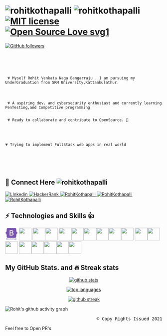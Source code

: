 
<div align="centre" >

 #  <img src="https://emojipedia-us.s3.amazonaws.com/source/skype/289/partying-face_1f973.png" width="50" alt="rohitkothapalli"/> <img src="https://komarev.com/ghpvc/?username=rohitkothapalli&label=DEVELOPER NO." alt="rohitkothapalli" />     [![MIT license](https://img.shields.io/badge/License-MIT-blue.svg)](https://l.mit-license.org/)     [![Open Source Love svg1](https://badges.frapsoft.com/os/v1/open-source.svg?v=103)](https://github.com/rohitkothapalli/open-source-badges/)
 
 [![GitHub followers](https://img.shields.io/github/followers/rohitkothapalli.svg?style=social&label=Followers)](https://github.com/rohitkothapalli?tab=followers)
 

 

 
 
</div>

<code>

<div align = "left">

<p> &#128151; Myself Rohit Venkata Naga Bangarraju . I am pursuing my UnderGraduation from SRM University,Kattankulathur. </p> <br/>
<p> &#128151; A aspiring dev. and cybersecurity enthusiast and currently learning PenTesting,and Competitive programming </>
 <p> &#128151; Ready to collaborate and contribute to OpenSource. 🙇‍ </p>  <br/>
 <p>&#128151; Trying to implement FullStack web apps in real world </p>
 
 </div>
</code>
 
 
 
 
 
 ## 💐 Connect Here <img src="https://emojipedia-us.s3.amazonaws.com/source/skype/289/handshake_1f91d.png" width="50"  alt="rohitkothapalli" />
<div align = "centre">
 
<a href="https://www.linkedin.com/in/rohit-kothapalli-079719194/">
  <img align="" alt="LInkedin" width="50px" src="https://raw.githubusercontent.com/peterthehan/peterthehan/master/assets/linkedin.svg" />
</a>
 
<a href="https://www.hackerrank.com/RA1911030010015">
 <img align="" alt="HackerRank" width="50px" src="https://upload.wikimedia.org/wikipedia/commons/thumb/6/6a/Hackerrank_meaningful_logo.svg/216px-Hackerrank_meaningful_logo.svg.png"/>
  
 <a href="https://discord.gg/code">
  <img align="" alt="RohitKothapalli" width="50px" src="https://raw.githubusercontent.com/peterthehan/peterthehan/master/assets/discord.svg" />
</a>
 
 
 <a href="https://www.instagram.com/rohitkothapalli_/">
  <img align="" alt="RohitKothapalli" width="50px" src="https://raw.githubusercontent.com/gist/jemminger/91c69559f5ce1cc45cecc1f2614325c6/raw/809bb0a961444f293a1e65fa4ead494bd93a77c6/instagram.svg" />
</a>
 
 
 
 
 <a href="https://api.whatsapp.com/send?phone=+917569121358&text=Hey%20Rohit">
  <img align="" alt="RohitKothapalli" width="50px" src="https://upload.wikimedia.org/wikipedia/commons/6/6b/WhatsApp.svg" />
</a>
 
 
 
 
 
 
 
 

 
 
 
 

 
 
 
 
 </div>
 
 

## ⚡ Technologies and Skills 👍
 <div>
  <p align="left"> <img src="https://raw.githubusercontent.com/devicons/devicon/master/icons/bootstrap/bootstrap-plain-wordmark.svg" alt="bootstrap" width="40" height="40"/>
   <img src="https://cdn.jsdelivr.net/gh/devicons/devicon/icons/amazonwebservices/amazonwebservices-original.svg"  width="40" height="40" />
   <img src="https://cdn.jsdelivr.net/gh/devicons/devicon/icons/apple/apple-original.svg"  width="40" height="40"/><img src="https://cdn.jsdelivr.net/gh/devicons/devicon/icons/bitbucket/bitbucket-original-wordmark.svg"  width="40" height="40" />
   <img src="https://cdn.jsdelivr.net/gh/devicons/devicon/icons/canva/canva-original.svg"  width="40" height="40" /><img src="https://cdn.jsdelivr.net/gh/devicons/devicon/icons/cplusplus/cplusplus-original.svg" width="40" height="40" /><img src="https://cdn.jsdelivr.net/gh/devicons/devicon/icons/css3/css3-original.svg" width="40" height="40" /><img src="https://cdn.jsdelivr.net/gh/devicons/devicon/icons/figma/figma-original.svg"  width="40" height="40"/><img src="https://cdn.jsdelivr.net/gh/devicons/devicon/icons/git/git-original.svg"  width="40" height="40"/><img src="https://cdn.jsdelivr.net/gh/devicons/devicon/icons/github/github-original.svg"  width="40" height="40"/>
   <img src="https://cdn.jsdelivr.net/gh/devicons/devicon/icons/html5/html5-original.svg"  width="40" height="40" /><img src="https://cdn.jsdelivr.net/gh/devicons/devicon/icons/javascript/javascript-original.svg" width="40" height="40"/><img src="https://cdn.jsdelivr.net/gh/devicons/devicon/icons/linkedin/linkedin-original.svg"   width="40" height="40" />
   <img src="https://cdn.jsdelivr.net/gh/devicons/devicon/icons/linux/linux-original.svg" width="40" height="40" /><img src="https://cdn.jsdelivr.net/gh/devicons/devicon/icons/python/python-original.svg" width="40" height="40" /><img src="https://cdn.jsdelivr.net/gh/devicons/devicon/icons/sass/sass-original.svg"  width="40" height="40" /><img src="https://cdn.jsdelivr.net/gh/devicons/devicon/icons/vscode/vscode-original.svg"  width="40" height="40" /><img src="https://cdn.jsdelivr.net/gh/devicons/devicon/icons/xd/xd-plain.svg" width="40" height="40" />
   
  
 
   
 </div>
 
 















## My GitHub Stats. and 🔥 Streak stats
 
<div align ="center" >
 
 [![github stats](https://github-readme-stats.vercel.app/api?username=rohitkothapalli&theme=blue-green)](https://github.com/rohitkothapalli/github-readme-stats)

 </div>
 
 <div align="center">
  
  
 [![top languages](https://github-readme-stats.vercel.app/api/top-langs/?username=rohitkothapalli&theme=blue-green)](https://github.com/rohitkothapalli/github-readme-stats)
   
   
   </div>
 <div align = "center">
  
  [![github streak](https://github-readme-streak-stats.herokuapp.com/?user=rohitkothapalli&theme=blue-green)](https://github.com//github-readme-streak-stats)
 </div>
 
 

   <div>

   
  ![Rohit's github activity graph](https://activity-graph.herokuapp.com/graph?username=rohitkothapalli&theme=react-dark&hide_border=true&area=true)
 </div>

 



 <p align="right">
  <kbd>&copy Copy Rights Issued 2021</kbd>
  
 </p>
 
 <p> Feel free to Open PR's </p>




  
 
